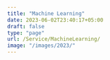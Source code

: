 ```yaml
---
title: "Machine Learning"
date: 2023-06-02T23:40:17+05:00
draft: false
type: "page"
url: /Service/MachineLearning/
image: "/images/2023/"
---
```

